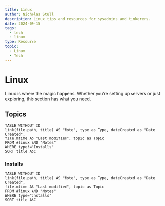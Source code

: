 ```yaml
---
title: Linux
author: Nicholas Stull
description: Linux tips and resources for sysadmins and tinkerers.
date: 2024-09-15
tags:
  - tech
  - linux
type: Resource
topic:
  - Linux
  - Tech
---
```


# Linux

Linux is where the magic happens. Whether you’re setting up servers or just exploring, this section has what you need.

## Topics


```dataview  
TABLE WITHOUT ID  
link(file.path, title) AS "Note", type as Type, dateCreated as "Date Created", 
file.mtime AS "Last modified", topic as Topic
FROM #linux AND "Notes"
WHERE type!="Installs"
SORT title ASC
```

### Installs
```dataview  
TABLE WITHOUT ID  
link(file.path, title) AS "Note", type as Type, dateCreated as "Date Created", 
file.mtime AS "Last modified", topic as Topic
FROM #linux AND "Notes"
WHERE type="Installs"
SORT title ASC
```

